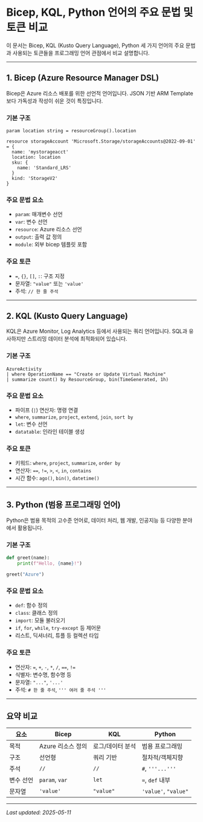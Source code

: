 # Bicep, KQL, Python 언어의 주요 문법 및 토큰 비교

이 문서는 Bicep, KQL (Kusto Query Language), Python 세 가지 언어의 주요 문법과 사용되는 토큰들을 프로그래밍 언어 관점에서 비교 설명합니다.

---

## 1. Bicep (Azure Resource Manager DSL)

Bicep은 Azure 리소스 배포를 위한 선언적 언어입니다. JSON 기반 ARM Template보다 가독성과 작성이 쉬운 것이 특징입니다.

### 기본 구조
```bicep
param location string = resourceGroup().location

resource storageAccount 'Microsoft.Storage/storageAccounts@2022-09-01' = {
  name: 'mystorageacct'
  location: location
  sku: {
    name: 'Standard_LRS'
  }
  kind: 'StorageV2'
}
```

### 주요 문법 요소
- `param`: 매개변수 선언
- `var`: 변수 선언
- `resource`: Azure 리소스 선언
- `output`: 출력 값 정의
- `module`: 외부 bicep 템플릿 포함

### 주요 토큰
- `=`, `{}`, `[]`, `:`: 구조 지정
- 문자열: `"value"` 또는 `'value'`
- 주석: `// 한 줄 주석`

---

## 2. KQL (Kusto Query Language)

KQL은 Azure Monitor, Log Analytics 등에서 사용되는 쿼리 언어입니다. SQL과 유사하지만 스트리밍 데이터 분석에 최적화되어 있습니다.

### 기본 구조
```kql
AzureActivity
| where OperationName == "Create or Update Virtual Machine"
| summarize count() by ResourceGroup, bin(TimeGenerated, 1h)
```

### 주요 문법 요소
- 파이프 (`|`) 연산자: 명령 연결
- `where`, `summarize`, `project`, `extend`, `join`, `sort by`
- `let`: 변수 선언
- `datatable`: 인라인 테이블 생성

### 주요 토큰
- 키워드: `where`, `project`, `summarize`, `order by`
- 연산자: `==`, `!=`, `>`, `<`, `in`, `contains`
- 시간 함수: `ago()`, `bin()`, `datetime()`

---

## 3. Python (범용 프로그래밍 언어)

Python은 범용 목적의 고수준 언어로, 데이터 처리, 웹 개발, 인공지능 등 다양한 분야에서 활용됩니다.

### 기본 구조
```python
def greet(name):
    print(f"Hello, {name}!")

greet("Azure")
```

### 주요 문법 요소
- `def`: 함수 정의
- `class`: 클래스 정의
- `import`: 모듈 불러오기
- `if`, `for`, `while`, `try-except` 등 제어문
- 리스트, 딕셔너리, 튜플 등 컬렉션 타입

### 주요 토큰
- 연산자: `=`, `+`, `-`, `*`, `/`, `==`, `!=`
- 식별자: 변수명, 함수명 등
- 문자열: `"..."`, `'...'`
- 주석: `# 한 줄 주석`, `''' 여러 줄 주석 '''`

---

## 요약 비교

| 요소 | Bicep | KQL | Python |
|------|-------|-----|--------|
| 목적 | Azure 리소스 정의 | 로그/데이터 분석 | 범용 프로그래밍 |
| 구조 | 선언형 | 쿼리 기반 | 절차적/객체지향 |
| 주석 | `//` | `//` | `#`, `'''...'''` |
| 변수 선언 | `param`, `var` | `let` | `=`, `def` 내부 |
| 문자열 | `'value'` | `"value"` | `'value'`, `"value"` |

---

_Last updated: 2025-05-11_
